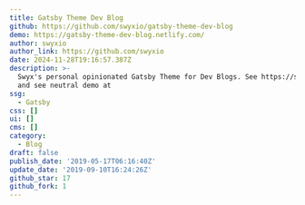 ```yaml
---
title: Gatsby Theme Dev Blog
github: https://github.com/swyxio/gatsby-theme-dev-blog
demo: https://gatsby-theme-dev-blog.netlify.com/
author: swyxio
author_link: https://github.com/swyxio
date: 2024-11-28T19:16:57.387Z
description: >-
  Swyx's personal opinionated Gatsby Theme for Dev Blogs. See https://swyx.io
  and see neutral demo at
ssg:
  - Gatsby
css: []
ui: []
cms: []
category:
  - Blog
draft: false
publish_date: '2019-05-17T06:16:40Z'
update_date: '2019-09-10T16:24:26Z'
github_star: 17
github_fork: 1
---
```


